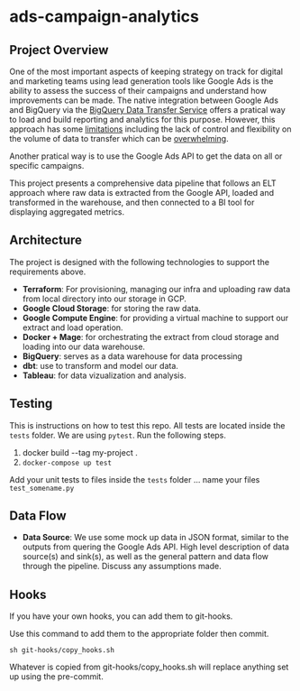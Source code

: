 # ads-campaign-analytics
## Project Overview
One of the most important aspects of keeping strategy on track for digital and marketing teams using lead generation tools like Google Ads is the ability to assess the success of their campaigns and understand how improvements can be made.
The native integration between Google Ads and BigQuery via the [BigQuery Data Transfer Service](https://cloud.google.com/bigquery/docs/google-ads-transfer) offers a pratical way to load and build reporting and analytics for this purpose.
However, this approach has some [limitations](https://www.optimizesmart.com/google-ads-data-to-bigquery/#Google_data_transfer_vs_Google_Ads_API) including the lack of control and flexibility on the volume of data to transfer which can be [overwhelming](https://medium.com/@Buczynski/make-sense-of-your-google-ads-data-in-bigquery-using-data-build-tool-58b0443f1c8b).

Another pratical way is to use the Google Ads API to get the data on all or specific campaigns.

This project presents a comprehensive data pipeline that follows an ELT approach where raw data is extracted from the Google API, loaded and transformed in the warehouse, and then connected to a BI tool for displaying aggregated metrics.


## Architecture
The project is designed with the following technologies to support the requirements above.

- **Terraform**: For provisioning, managing our infra and uploading raw data from local directory into our storage in GCP.
- **Google Cloud Storage**: for storing the raw data.
- **Google Compute Engine**: for providing a virtual machine to support our extract and load operation.
- **Docker + Mage**: for orchestrating the extract from cloud storage and loading into our data warehouse.
- **BigQuery**: serves as a data warehouse for data processing
- **dbt**: use to transform and model our data.
- **Tableau**: for data vizualization and analysis.

## Testing
This is instructions on how to test this repo. All tests are located inside the `tests` folder. We are using `pytest`.
Run the following steps.

1. docker build --tag my-project .
2. `docker-compose up test`

Add your unit tests to files inside the `tests` folder ... name your files `test_somename.py`

## Data Flow
- **Data Source**: We use some mock up data in JSON format, similar to the outputs from quering the Google Ads API.
High level description of data source(s) and sink(s), as well as the general pattern and data flow through the pipeline.
Discuss any assumptions made.

## Hooks
If you have your own hooks, you can add them to git-hooks. 

Use this command to add them to the appropriate folder then commit. 

`sh git-hooks/copy_hooks.sh`

Whatever is copied from git-hooks/copy_hooks.sh will replace anything set up using the pre-commit. 
